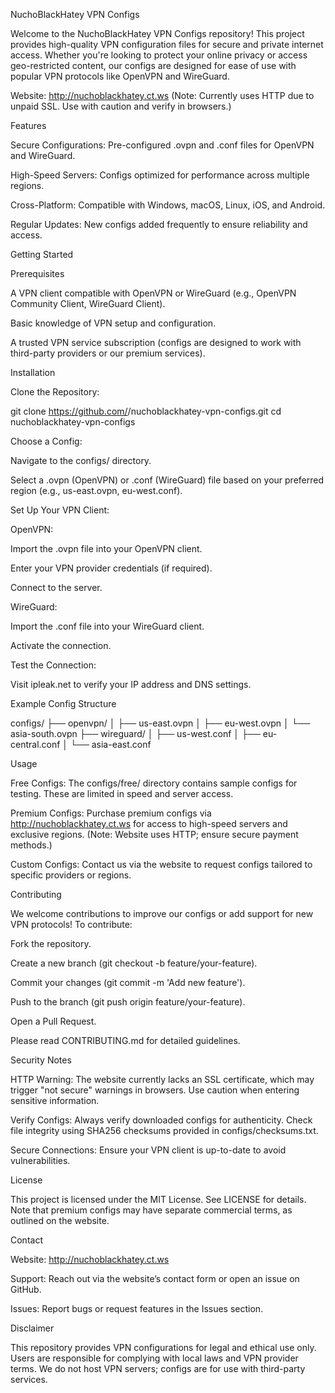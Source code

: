 NuchoBlackHatey VPN Configs

Welcome to the NuchoBlackHatey VPN Configs repository! This project provides high-quality VPN configuration files for secure and private internet access. Whether you're looking to protect your online privacy or access geo-restricted content, our configs are designed for ease of use with popular VPN protocols like OpenVPN and WireGuard.

Website: http://nuchoblackhatey.ct.ws (Note: Currently uses HTTP due to unpaid SSL. Use with caution and verify in browsers.)

Features





Secure Configurations: Pre-configured .ovpn and .conf files for OpenVPN and WireGuard.



High-Speed Servers: Configs optimized for performance across multiple regions.



Cross-Platform: Compatible with Windows, macOS, Linux, iOS, and Android.



Regular Updates: New configs added frequently to ensure reliability and access.

Getting Started

Prerequisites





A VPN client compatible with OpenVPN or WireGuard (e.g., OpenVPN Community Client, WireGuard Client).



Basic knowledge of VPN setup and configuration.



A trusted VPN service subscription (configs are designed to work with third-party providers or our premium services).

Installation





Clone the Repository:

git clone https://github.com/<your-username>/nuchoblackhatey-vpn-configs.git
cd nuchoblackhatey-vpn-configs



Choose a Config:





Navigate to the configs/ directory.



Select a .ovpn (OpenVPN) or .conf (WireGuard) file based on your preferred region (e.g., us-east.ovpn, eu-west.conf).



Set Up Your VPN Client:





OpenVPN:





Import the .ovpn file into your OpenVPN client.



Enter your VPN provider credentials (if required).



Connect to the server.



WireGuard:





Import the .conf file into your WireGuard client.



Activate the connection.



Test the Connection:





Visit ipleak.net to verify your IP address and DNS settings.

Example Config Structure

configs/
├── openvpn/
│   ├── us-east.ovpn
│   ├── eu-west.ovpn
│   └── asia-south.ovpn
├── wireguard/
│   ├── us-west.conf
│   ├── eu-central.conf
│   └── asia-east.conf

Usage





Free Configs: The configs/free/ directory contains sample configs for testing. These are limited in speed and server access.



Premium Configs: Purchase premium configs via http://nuchoblackhatey.ct.ws for access to high-speed servers and exclusive regions. (Note: Website uses HTTP; ensure secure payment methods.)



Custom Configs: Contact us via the website to request configs tailored to specific providers or regions.

Contributing

We welcome contributions to improve our configs or add support for new VPN protocols! To contribute:





Fork the repository.



Create a new branch (git checkout -b feature/your-feature).



Commit your changes (git commit -m 'Add new feature').



Push to the branch (git push origin feature/your-feature).



Open a Pull Request.

Please read CONTRIBUTING.md for detailed guidelines.

Security Notes





HTTP Warning: The website currently lacks an SSL certificate, which may trigger "not secure" warnings in browsers. Use caution when entering sensitive information.



Verify Configs: Always verify downloaded configs for authenticity. Check file integrity using SHA256 checksums provided in configs/checksums.txt.



Secure Connections: Ensure your VPN client is up-to-date to avoid vulnerabilities.

License

This project is licensed under the MIT License. See LICENSE for details. Note that premium configs may have separate commercial terms, as outlined on the website.

Contact





Website: http://nuchoblackhatey.ct.ws



Support: Reach out via the website’s contact form or open an issue on GitHub.



Issues: Report bugs or request features in the Issues section.

Disclaimer

This repository provides VPN configurations for legal and ethical use only. Users are responsible for complying with local laws and VPN provider terms. We do not host VPN servers; configs are for use with third-party services.
